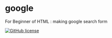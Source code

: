 # google
For Beginner of HTML : making google search form

[![GitHub license](https://img.shields.io/github/license/chainer/chainer.svg)](https://github.com/chainer/chainer)
